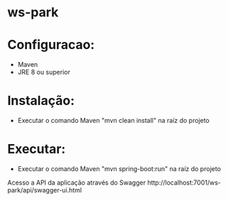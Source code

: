 # ws-park

# Configuracao:
- Maven
- JRE 8 ou superior

# Instalação:
- Executar o comando Maven "mvn clean install" na raíz do projeto

# Executar:
- Executar o comando Maven "mvn spring-boot:run" na raíz do projeto

Acesso a API da aplicação através do Swagger
http://localhost:7001/ws-park/api/swagger-ui.html

